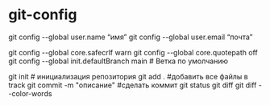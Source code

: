 # git-config
git config --global user.name “имя”
git config --global user.email “почта”

git config --global core.safecrlf warn
git config --global core.quotepath off
git config --global init.defaultBranch main # Ветка по умолчанию

git init # инициализация репозитория
git add . #добавить все файлы в track
git commit -m "описание" #сделать коммит
git status
git diff
git diff --color-words